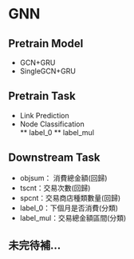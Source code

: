 # GNN

## Pretrain Model
- GCN+GRU
- SingleGCN+GRU


## Pretrain Task
- Link Prediction
- Node Classification\
** label_0
** label_mul

## Downstream Task
-  objsum： 消費總金額(回歸)
-  tscnt：交易次數(回歸)
-  spcnt：交易商店種類數量(回歸)
-  label_0：下個月是否消費(分類)
-  label_mul：交易總金額區間(分類)

## 未完待補...
